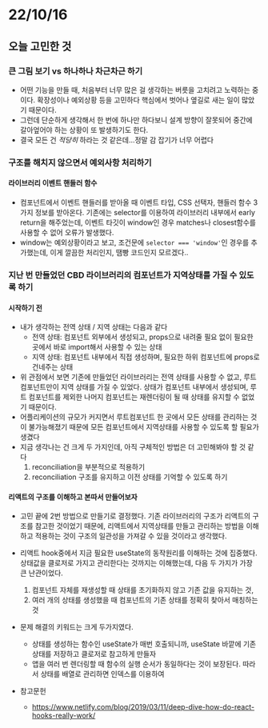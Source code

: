 # 22/10/16

## 오늘 고민한 것

### 큰 그림 보기 vs 하나하나 차근차근 하기

- 어떤 기능을 만들 때, 처음부터 너무 많은 걸 생각하는 버릇을 고치려고 노력하는 중이다. 확장성이나 예외상황 등을 고민하다 핵심에서 벗어나 옆길로 새는 일이 많았기 때문이다.
- 그런데 단순하게 생각해서 한 번에 하나만 하다보니 설계 방향이 잘못되어 중간에 갈아엎어야 하는 상황이 또 발생하기도 한다. 
- 결국 모든 건 *적당히* 하라는 것 같은데...정말 감 잡기가 너무 어렵다

### 구조를 해치지 않으면서 예외사항 처리하기

#### 라이브러리 이벤트 핸들러 함수

- 컴포넌트에서 이벤트 핸들러를 받아올 때 이벤트 타입, CSS 선택자, 핸들러 함수 3가지 정보를 받아온다. 기존에는 selector를 이용하여 라이브러리 내부에서 early return을 해주었는데, 이벤트 타깃이 window인 경우 matches나 closest함수를 사용할 수 없어 오류가 발생했다. 
- window는 예외상황이라고 보고, 조건문에 `selector === 'window'`인 경우를 추가했는데, 이게 깔끔한 처리인지, 땜빵 코드인지 모르겠다..

### 지난 번 만들었던 CBD 라이브러리의 컴포넌트가 지역상태를 가질 수 있도록 하기

#### 시작하기 전

- 내가 생각하는 전역 상태 / 지역 상태는 다음과 같다
	- 전역 상태: 컴포넌트 외부에서 생성되고, props으로 내려줄 필요 없이 필요한 곳에서 바로 import해서 사용할 수 있는 상태
	- 지역 상태: 컴포넌트 내부에서 직접 생성하며, 필요한 하위 컴포넌트에 props로 건네주는 상태
- 위 관점에서 보면 기존에 만들었던 라이브러리는 전역 상태를 사용할 수 없고, 루트 컴포넌트만이 지역 상태를 가질 수 있었다.  상태가 컴포넌트 내부에서 생성되며, 루트 컴포넌트를 제외한 나머지 컴포넌트는 재렌더링이 될 때 상태를 유지할 수 없었기 때문이다.
- 어플리케이션의 규모가 커지면서 루트컴포넌트 한 곳에서 모든 상태를 관리하는 것이 불가능해졌기 때문에 모든 컴포넌트에서 지역상태를 사용할 수 있도록 할 필요가 생겼다
- 지금 생각나는 건 크게 두 가지인데, 아직 구체적인 방법은 더 고민해봐야 할 것 같다
	1. reconciliation을 부분적으로 적용하기
	2. reconciliation 구조를 유지하고 이전 상태를 기억할 수 있도록 하기

#### 리액트의 구조를 이해하고 본따서 만들어보자

- 고민 끝에 2번 방법으로 만들기로 결정했다. 기존 라이브러리의 구조가 리액트의 구조를 참고한 것이었기 때문에, 리액트에서 지역상태를 만들고 관리하는 방법을 이해하고 적용하는 것이 구조의 일관성을 가져갈 수 있을 것이라고 생각했다.
- 리액트 hook중에서 지금 필요한 useState의 동작원리를 이해하는 것에 집중했다. 상태값을 클로저로 가지고 관리한다는 것까지는 이해했는데, 다음 두 가지가 가장 큰 난관이었다.
	1. 컴포넌트 자체를 재생성할 때 상태를 초기화하지 않고 기존 값을 유지하는 것,
	2. 여러 개의 상태를 생성했을 때 컴포넌트의 기존 상태를 정확히 찾아서 매칭하는 것
- 문제 해결의 키워드는 크게 두가지였다.
	- 상태를 생성하는 함수인 useState가 매번 호출되니까, useState 바깥에 기존 상태를 저장하고 클로저로 참고하게 만들자
	- 앱을 여러 번 렌더링할 때 함수의 실행 순서가 동일하다는 것이 보장된다. 따라서 상태를 배열로 관리하면 인덱스를 이용하여 

- 참고문헌
	- https://www.netlify.com/blog/2019/03/11/deep-dive-how-do-react-hooks-really-work/
